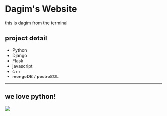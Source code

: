 # Dagim's Website

this is dagim from the terminal

## project detail
* Python
* Django
* Flask
* javascript
* c++
* mongoDB / postreSQL
---

## we love python!

<img src = "https://external-content.duckduckgo.com/iu/?u=https%3A%2F%2Ftse2.mm.bing.net%2Fth%3Fid%3DOIP.DtH6PwTgytKLX15TKtSHCgHaCe%26pid%3DApi&f=1&ipt=f889e4f4ecda92c6531b0257e8d32c842bf8c392c30e8344183b01121c06a456&ipo=images" href= "https://docs.python.org/3/" />
